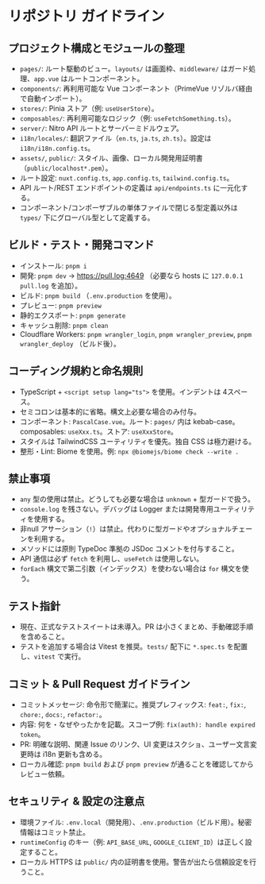 # リポジトリ ガイドライン

## プロジェクト構成とモジュールの整理
- `pages/`: ルート駆動のビュー。`layouts/` は画面枠、`middleware/` はガード処理、`app.vue` はルートコンポーネント。
- `components/`: 再利用可能な Vue コンポーネント（PrimeVue リゾルバ経由で自動インポート）。
- `stores/`: Pinia ストア（例: `useUserStore`）。
- `composables/`: 再利用可能なロジック（例: `useFetchSomething.ts`）。
- `server/`: Nitro API ルートとサーバーミドルウェア。
- `i18n/locales/`: 翻訳ファイル（`en.ts`, `ja.ts`, `zh.ts`）。設定は `i18n/i18n.config.ts`。
- `assets/`, `public/`: スタイル、画像、ローカル開発用証明書（`public/localhost*.pem`）。
- ルート設定: `nuxt.config.ts`, `app.config.ts`, `tailwind.config.ts`。
- API ルート/REST エンドポイントの定義は `api/endpoints.ts` に一元化する。
- コンポーネント/コンポーザブルの単体ファイルで閉じる型定義以外は `types/` 下にグローバル型として定義する。

## ビルド・テスト・開発コマンド
- インストール: `pnpm i`
- 開発: `pnpm dev` → https://pull.log:4649 （必要なら hosts に `127.0.0.1 pull.log` を追加）。
- ビルド: `pnpm build` （`.env.production` を使用）。
- プレビュー: `pnpm preview`
- 静的エクスポート: `pnpm generate`
- キャッシュ削除: `pnpm clean`
- Cloudflare Workers: `pnpm wrangler_login`, `pnpm wrangler_preview`, `pnpm wrangler_deploy` （ビルド後）。

## コーディング規約と命名規則
- TypeScript + `<script setup lang="ts">` を使用。インデントは 4スペース。
- セミコロンは基本的に省略。構文上必要な場合のみ付与。
- コンポーネント: `PascalCase.vue`。ルート: `pages/` 内は kebab-case。composables: `useXxx.ts`。ストア: `useXxxStore`。
- スタイルは TailwindCSS ユーティリティを優先。独自 CSS は極力避ける。
- 整形・Lint: Biome を使用。例: `npx @biomejs/biome check --write .`

## 禁止事項
- `any` 型の使用は禁止。どうしても必要な場合は `unknown` + 型ガードで扱う。  
- `console.log` を残さない。デバッグは Logger または開発専用ユーティリティを使用する。  
- 非null アサーション（`!`）は禁止。代わりに型ガードやオプショナルチェーンを利用する。  
- メソッドには原則 TypeDoc 準拠の JSDoc コメントを付与すること。  
- API 通信は必ず `fetch` を利用し、`useFetch` は使用しない。  
- `forEach` 構文で第二引数（インデックス）を使わない場合は `for` 構文を使う。  

## テスト指針
- 現在、正式なテストスイートは未導入。PR は小さくまとめ、手動確認手順を含めること。
- テストを追加する場合は Vitest を推奨。`tests/` 配下に `*.spec.ts` を配置し、`vitest` で実行。

## コミット & Pull Request ガイドライン
- コミットメッセージ: 命令形で簡潔に。推奨プレフィックス: `feat:`, `fix:`, `chore:`, `docs:`, `refactor:`。
- 内容: 何を・なぜやったかを記載。スコープ例: `fix(auth): handle expired token`。
- PR: 明確な説明、関連 Issue のリンク、UI 変更はスクショ、ユーザー文言変更時は i18n 更新も含める。
- ローカル確認: `pnpm build` および `pnpm preview` が通ることを確認してからレビュー依頼。

## セキュリティ & 設定の注意点
- 環境ファイル: `.env.local`（開発用）、`.env.production`（ビルド用）。秘密情報はコミット禁止。
- `runtimeConfig` のキー（例: `API_BASE_URL`, `GOOGLE_CLIENT_ID`）は正しく設定すること。
- ローカル HTTPS は `public/` 内の証明書を使用。警告が出たら信頼設定を行うこと。
